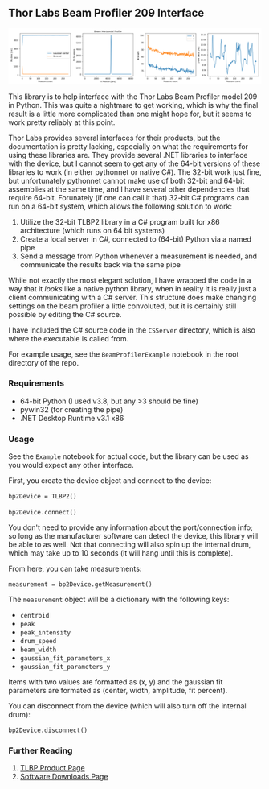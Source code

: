 ## Thor Labs Beam Profiler 209 Interface

![Example output](example_output.png)

This library is to help interface with the Thor Labs Beam Profiler model 209 in Python. This was quite a nightmare to get working, which is why the final result is a little more complicated than one might hope for, but it seems to work pretty reliably at this point.

Thor Labs provides several interfaces for their products, but the documentation is pretty lacking, especially on what the requirements for using these libraries are. They provide several .NET libraries to interface with the device, but I cannot seem to get any of the 64-bit versions of these libraries to work (in either pythonnet or native C#). The 32-bit work just fine, but unfortunately pythonnet cannot make use of both 32-bit and 64-bit assemblies at the same time, and I have several other dependencies that require 64-bit. Forunately (if one can call it that) 32-bit C# programs can run on a 64-bit system, which allows the following solution to work:

1. Utilize the 32-bit TLBP2 library in a C# program built for x86 architecture (which runs on 64 bit systems)
2. Create a local server in C#, connected to (64-bit) Python via a named pipe
3. Send a message from Python whenever a measurement is needed, and communicate the results back via the same pipe

While not exactly the most elegant solution, I have wrapped the code in a way that it *looks* like a native python library, when in reality it is really just a client communicating with a C# server. This structure does make changing settings on the beam profiler a little convoluted, but it is certainly still possible by editing the C# source.

I have included the C# source code in the `CSServer` directory, which is also where the executable is called from.

For example usage, see the `BeamProfilerExample` notebook in the root directory of the repo.

### Requirements

- 64-bit Python (I used v3.8, but any >3 should be fine)
- pywin32 (for creating the pipe)
- .NET Desktop Runtime v3.1 x86

### Usage

See the `Example` notebook for actual code, but the library can be used as you would expect any other interface.

First, you create the device object and connect to the device:

```
bp2Device = TLBP2()

bp2Device.connect()
```

You don't need to provide any information about the port/connection info; so long as the manufacturer software can detect the device, this library will be able to as well. Not that connecting will also spin up the internal drum, which may take up to 10 seconds (it will hang until this is complete).

From here, you can take measurements:

```
measurement = bp2Device.getMeasurement()
```

The `measurement` object will be a dictionary with the following keys:

- `centroid`
- `peak`
- `peak_intensity`
- `drum_speed`
- `beam_width`
- `gaussian_fit_parameters_x`
- `gaussian_fit_parameters_y`

Items with two values are formatted as (x, y) and the gaussian fit parameters are formated as (center, width, amplitude, fit percent).

You can disconnect from the device (which will also turn off the internal drum):

```
bp2Device.disconnect()
```

### Further Reading

1. [TLBP Product Page](https://www.thorlabs.com/newgrouppage9.cfm?objectgroup_id=804)
2. [Software Downloads Page](https://www.thorlabs.com/software_pages/ViewSoftwarePage.cfm?Code=Beam)
